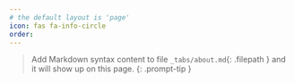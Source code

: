 ```yaml
---
# the default layout is 'page'
icon: fas fa-info-circle
order: 
---
```


> Add Markdown syntax content to file `_tabs/about.md`{: .filepath } and it will show up on this page.
{: .prompt-tip }
